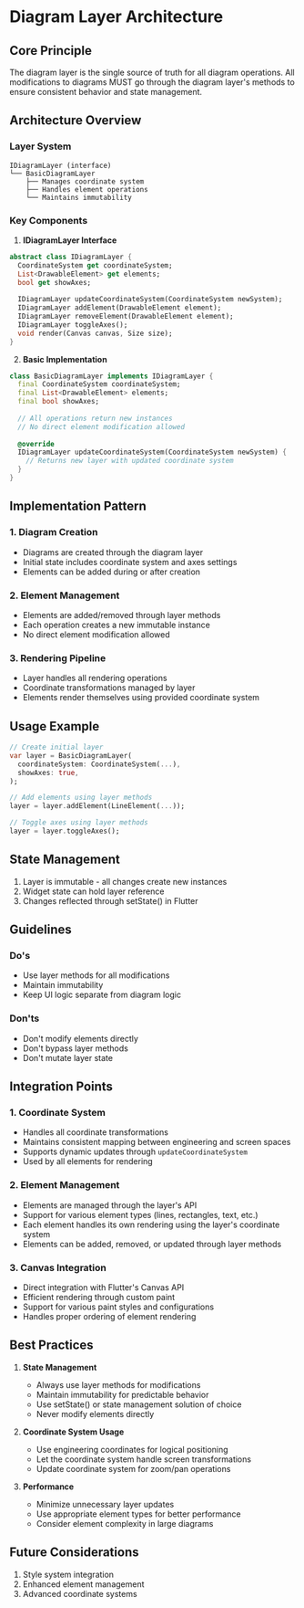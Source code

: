 # Diagram Layer Architecture

## Core Principle
The diagram layer is the single source of truth for all diagram operations. All modifications to diagrams MUST go through the diagram layer's methods to ensure consistent behavior and state management.

## Architecture Overview

### Layer System

```
IDiagramLayer (interface)
└── BasicDiagramLayer
    ├── Manages coordinate system
    ├── Handles element operations
    └── Maintains immutability
```

### Key Components

1. **IDiagramLayer Interface**
```dart
abstract class IDiagramLayer {
  CoordinateSystem get coordinateSystem;
  List<DrawableElement> get elements;
  bool get showAxes;
  
  IDiagramLayer updateCoordinateSystem(CoordinateSystem newSystem);
  IDiagramLayer addElement(DrawableElement element);
  IDiagramLayer removeElement(DrawableElement element);
  IDiagramLayer toggleAxes();
  void render(Canvas canvas, Size size);
}
```

2. **Basic Implementation**
```dart
class BasicDiagramLayer implements IDiagramLayer {
  final CoordinateSystem coordinateSystem;
  final List<DrawableElement> elements;
  final bool showAxes;
  
  // All operations return new instances
  // No direct element modification allowed
  
  @override
  IDiagramLayer updateCoordinateSystem(CoordinateSystem newSystem) {
    // Returns new layer with updated coordinate system
  }
}
```

## Implementation Pattern

### 1. Diagram Creation
- Diagrams are created through the diagram layer
- Initial state includes coordinate system and axes settings
- Elements can be added during or after creation

### 2. Element Management
- Elements are added/removed through layer methods
- Each operation creates a new immutable instance
- No direct element modification allowed

### 3. Rendering Pipeline
- Layer handles all rendering operations
- Coordinate transformations managed by layer
- Elements render themselves using provided coordinate system

## Usage Example

```dart
// Create initial layer
var layer = BasicDiagramLayer(
  coordinateSystem: CoordinateSystem(...),
  showAxes: true,
);

// Add elements using layer methods
layer = layer.addElement(LineElement(...));

// Toggle axes using layer methods
layer = layer.toggleAxes();
```

## State Management
1. Layer is immutable - all changes create new instances
2. Widget state can hold layer reference
3. Changes reflected through setState() in Flutter

## Guidelines

### Do's
- Use layer methods for all modifications
- Maintain immutability
- Keep UI logic separate from diagram logic

### Don'ts
- Don't modify elements directly
- Don't bypass layer methods
- Don't mutate layer state

## Integration Points

### 1. Coordinate System
- Handles all coordinate transformations
- Maintains consistent mapping between engineering and screen spaces
- Supports dynamic updates through `updateCoordinateSystem`
- Used by all elements for rendering

### 2. Element Management
- Elements are managed through the layer's API
- Support for various element types (lines, rectangles, text, etc.)
- Each element handles its own rendering using the layer's coordinate system
- Elements can be added, removed, or updated through layer methods

### 3. Canvas Integration
- Direct integration with Flutter's Canvas API
- Efficient rendering through custom paint
- Support for various paint styles and configurations
- Handles proper ordering of element rendering

## Best Practices

1. **State Management**
   - Always use layer methods for modifications
   - Maintain immutability for predictable behavior
   - Use setState() or state management solution of choice
   - Never modify elements directly

2. **Coordinate System Usage**
   - Use engineering coordinates for logical positioning
   - Let the coordinate system handle screen transformations
   - Update coordinate system for zoom/pan operations

3. **Performance**
   - Minimize unnecessary layer updates
   - Use appropriate element types for better performance
   - Consider element complexity in large diagrams

## Future Considerations
1. Style system integration
2. Enhanced element management
3. Advanced coordinate systems
